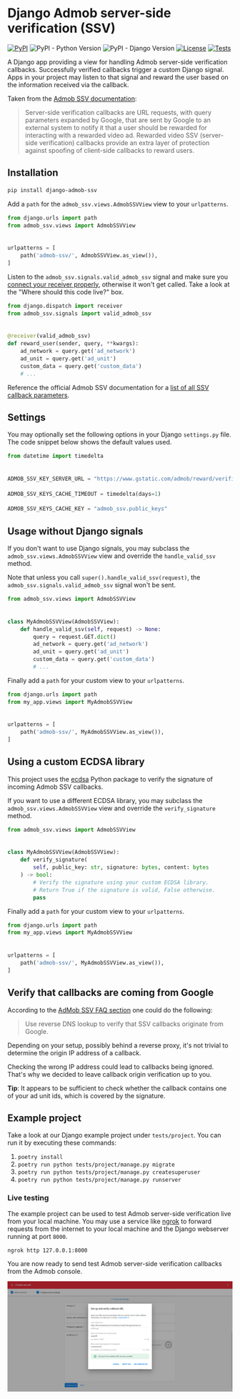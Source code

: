 # Django Admob server-side verification (SSV)

[![PyPI][pypi-image]][pypi-url]
![PyPI - Python Version][python-image]
![PyPI - Django Version][django-image]
[![License][license-image]][license-url]
[![Tests][tests-image]][tests-url]

[pypi-image]: https://img.shields.io/pypi/v/django-admob-ssv
[pypi-url]: https://pypi.org/project/django-admob-ssv/
[python-image]: https://img.shields.io/pypi/pyversions/django-admob-ssv
[django-image]: https://img.shields.io/pypi/djversions/django-admob-ssv
[license-image]: https://img.shields.io/pypi/l/django-admob-ssv
[license-url]: https://github.com/DoctorJohn/django-admob-ssv/blob/master/LICENSE
[tests-image]: https://github.com/DoctorJohn/django-admob-ssv/workflows/Tests/badge.svg
[tests-url]: https://github.com/DoctorJohn/django-admob-ssv/actions

A Django app providing a view for handling Admob server-side verification callbacks.
Successfully verified callbacks trigger a custom Django signal.
Apps in your project may listen to that signal and reward the user
based on the information received via the callback.

Taken from the [Admob SSV documentation](https://developers.google.com/admob/android/rewarded-video-ssv):

> Server-side verification callbacks are URL requests, with query parameters expanded by Google, that are sent by Google to an external system to notify it that a user should be rewarded for interacting with a rewarded video ad. Rewarded video SSV (server-side verification) callbacks provide an extra layer of protection against spoofing of client-side callbacks to reward users.

## Installation

```sh
pip install django-admob-ssv
```

Add a `path` for the `admob_ssv.views.AdmobSSVView` view to your `urlpatterns`.

```python
from django.urls import path
from admob_ssv.views import AdmobSSVView


urlpatterns = [
    path('admob-ssv/', AdmobSSVView.as_view()),
]
```

Listen to the `admob_ssv.signals.valid_admob_ssv` signal and make sure
you [connect your receiver properly][receiver-docs], otherwise it won't
get called. Take a look at the "Where should this code live?" box.

[receiver-docs]: https://docs.djangoproject.com/en/4.2/topics/signals/#connecting-receiver-functions

```python
from django.dispatch import receiver
from admob_ssv.signals import valid_admob_ssv


@receiver(valid_admob_ssv)
def reward_user(sender, query, **kwargs):
    ad_network = query.get('ad_network')
    ad_unit = query.get('ad_unit')
    custom_data = query.get('custom_data')
    # ...
```

Reference the official Admob SSV documentation for a
[list of all SSV callback parameters][callback-docs].

[callback-docs]: https://developers.google.com/admob/android/rewarded-video-ssv

## Settings

You may optionally set the following options in your Django `settings.py` file.
The code snippet below shows the default values used.

```python
from datetime import timedelta


ADMOB_SSV_KEY_SERVER_URL = "https://www.gstatic.com/admob/reward/verifier-keys.json",

ADMOB_SSV_KEYS_CACHE_TIMEOUT = timedelta(days=1)

ADMOB_SSV_KEYS_CACHE_KEY = "admob_ssv.public_keys"
```

## Usage without Django signals

If you don't want to use Django signals, you may subclass the
`admob_ssv.views.AdmobSSVView` view and override the `handle_valid_ssv`
method.

Note that unless you call `super().handle_valid_ssv(request)`,
the `admob_ssv.signals.valid_admob_ssv` signal won't be sent.

```python
from admob_ssv.views import AdmobSSVView


class MyAdmobSSVView(AdmobSSVView):
    def handle_valid_ssv(self, request) -> None:
        query = request.GET.dict()
        ad_network = query.get('ad_network')
        ad_unit = query.get('ad_unit')
        custom_data = query.get('custom_data')
        # ...
```

Finally add a `path` for your custom view to your `urlpatterns`.

```python
from django.urls import path
from my_app.views import MyAdmobSSVView


urlpatterns = [
    path('admob-ssv/', MyAdmobSSVView.as_view()),
]
```

## Using a custom ECDSA library

This project uses the [ecdsa](https://pypi.org/project/ecdsa/) Python
package to verify the signature of incoming Admob SSV callbacks.

If you want to use a different ECDSA library, you may subclass the
`admob_ssv.views.AdmobSSVView` view and override the `verify_signature`
method.

```python
from admob_ssv.views import AdmobSSVView


class MyAdmobSSVView(AdmobSSVView):
    def verify_signature(
        self, public_key: str, signature: bytes, content: bytes
    ) -> bool:
        # Verify the signature using your custom ECDSA library.
        # Return True if the signature is valid, False otherwise.
        pass
```

Finally add a `path` for your custom view to your `urlpatterns`.

```python
from django.urls import path
from my_app.views import MyAdmobSSVView


urlpatterns = [
    path('admob-ssv/', MyAdmobSSVView.as_view()),
]
```

## Verify that callbacks are coming from Google

According to the [AdMob SSV FAQ section](https://developers.google.com/admob/android/ssv#faq) one could do the following:

> Use reverse DNS lookup to verify that SSV callbacks originate from Google.

Depending on your setup, possibly behind a reverse proxy, it's not
trivial to determine the origin IP address of a callback.

Checking the wrong IP address could lead to callbacks being ignored.
That's why we decided to leave callback origin verification up to you.

**Tip**: It appears to be sufficient to check whether the callback
contains one of your ad unit ids, which is covered by the signature.

## Example project

Take a look at our Django example project under `tests/project`.
You can run it by executing these commands:

1. `poetry install`
2. `poetry run python tests/project/manage.py migrate`
3. `poetry run python tests/project/manage.py createsuperuser`
4. `poetry run python tests/project/manage.py runserver`

### Live testing

The example project can be used to test Admob server-side verification
live from your local machine. You may use a service like
[ngrok](https://ngrok.com/) to forward requests from the internet to
your local machine and the Django webserver running at port `8000`.

```sh
ngrok http 127.0.0.1:8000
```

You are now ready to send test Admob server-side verification callbacks
from the Admob console.

![Object list page](.github/images/verified.png)
